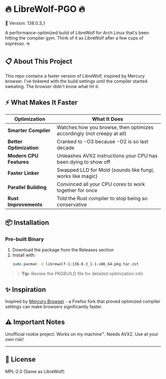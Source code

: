 # 🔥 LibreWolf-PGO 🔥

📌 Version: 138.0.3_1

A performance-optimized build of LibreWolf for Arch Linux that's been hitting the compiler gym. Think of it as LibreWolf after a few cups of espresso. ☕


## 📋 About This Project

This repo contains a faster version of LibreWolf, inspired by Mercury browser. I've tinkered with the build settings until the compiler started sweating. The browser didn't know what hit it.

## ⚡ What Makes It Faster

| Optimization | What It Does |
|--------------|-------------|
| **Smarter Compiler** | Watches how you browse, then optimizes accordingly (not creepy at all) |
| **Better Optimization** | Cranked to -O3 because -O2 is so last decade |
| **Modern CPU Features** | Unleashes AVX2 instructions your CPU has been dying to show off |
| **Faster Linker** | Swapped LLD for Mold (sounds like fungi, works like magic) |
| **Parallel Building** | Convinced all your CPU cores to work together for once |
| **Rust Improvements** | Told the Rust compiler to stop being so conservative |

## 📦 Installation

### Pre-built Binary

1. Download the package from the Releases section
2. Install with:
   ```bash
   sudo pacman -U librewolf-1:138.0.3_1-1-x86_64.pkg.tar.zst
   ```
> 💡 **Tip:** Review the PKGBUILD file for detailed optimization info

## ✨ Inspiration

Inspired by [Mercury Browser](https://github.com/Alex313031/Mercury) - a Firefox fork that proved optimized compiler settings can make browsers significantly faster. 

## ⚠️ Important Notes

Unofficial rookie project. Works on my machine™. Needs AVX2. Use at your own risk!

---

## 📄 License

MPL-2.0 (Same as LibreWolf)
